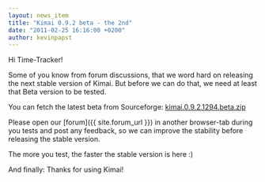 ```yaml
---
layout: news_item
title: "Kimai 0.9.2 beta - the 2nd"
date: "2011-02-25 16:16:00 +0200"
author: kevinpapst
---
```


Hi Time-Tracker!

Some of you know from forum discussions, that we word hard on releasing the next stable version of Kimai.
But before we can do that, we need at least that Beta version to be tested.

You can fetch the latest beta from Sourceforge:
[kimai.0.9.2.1294.beta.zip](http://sourceforge.net/projects/kimai/files/0.9.x/kimai.0.9.2.1294.beta.zip/download)

Please open our [forum]({{ site.forum_url }}) in another browser-tab during you tests and post any feedback,
so we can improve the stability before releasing the stable version.

The more you test, the faster the stable version is here :)

And finally: Thanks for using Kimai!

  